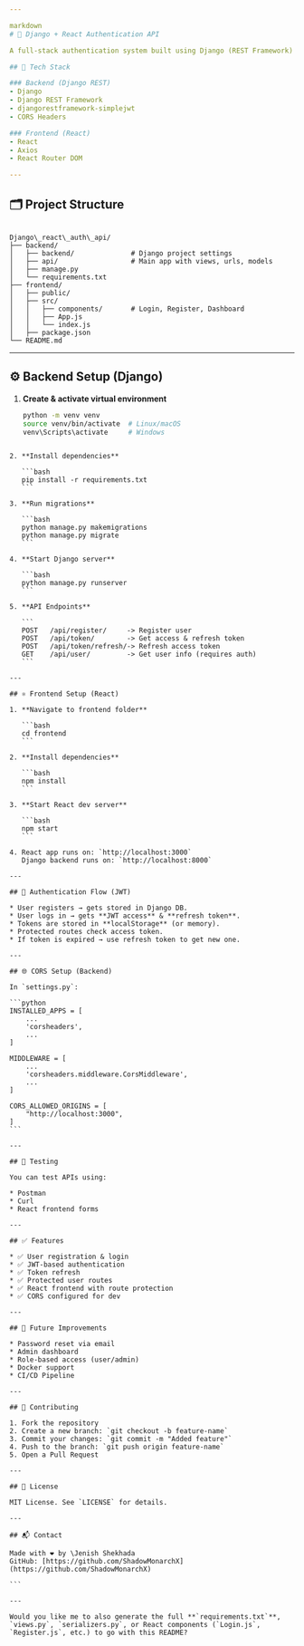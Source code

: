 ```yaml
---

markdown
# 🔐 Django + React Authentication API

A full-stack authentication system built using Django (REST Framework) on the backend and React on the frontend. It uses **JWT tokens** for secure authentication, supports user registration, login, logout, and protected routes.

## 🧰 Tech Stack

### Backend (Django REST)
- Django
- Django REST Framework
- djangorestframework-simplejwt
- CORS Headers

### Frontend (React)
- React
- Axios
- React Router DOM

---
```


## 🗂️ Project Structure

```

Django\_react\_auth\_api/
├── backend/
│   ├── backend/              # Django project settings
│   ├── api/                  # Main app with views, urls, models
│   ├── manage.py
│   └── requirements.txt
├── frontend/
│   ├── public/
│   ├── src/
│   │   ├── components/       # Login, Register, Dashboard
│   │   ├── App.js
│   │   └── index.js
│   ├── package.json
└── README.md

````

---

## ⚙️ Backend Setup (Django)

1. **Create & activate virtual environment**
   ```bash
   python -m venv venv
   source venv/bin/activate  # Linux/macOS
   venv\Scripts\activate     # Windows
````

2. **Install dependencies**

   ```bash
   pip install -r requirements.txt
   ```

3. **Run migrations**

   ```bash
   python manage.py makemigrations
   python manage.py migrate
   ```

4. **Start Django server**

   ```bash
   python manage.py runserver
   ```

5. **API Endpoints**

   ```
   POST   /api/register/     -> Register user
   POST   /api/token/        -> Get access & refresh token
   POST   /api/token/refresh/-> Refresh access token
   GET    /api/user/         -> Get user info (requires auth)
   ```

---

## ⚛️ Frontend Setup (React)

1. **Navigate to frontend folder**

   ```bash
   cd frontend
   ```

2. **Install dependencies**

   ```bash
   npm install
   ```

3. **Start React dev server**

   ```bash
   npm start
   ```

4. React app runs on: `http://localhost:3000`
   Django backend runs on: `http://localhost:8000`

---

## 🔐 Authentication Flow (JWT)

* User registers → gets stored in Django DB.
* User logs in → gets **JWT access** & **refresh token**.
* Tokens are stored in **localStorage** (or memory).
* Protected routes check access token.
* If token is expired → use refresh token to get new one.

---

## 🌐 CORS Setup (Backend)

In `settings.py`:

```python
INSTALLED_APPS = [
    ...
    'corsheaders',
    ...
]

MIDDLEWARE = [
    ...
    'corsheaders.middleware.CorsMiddleware',
    ...
]

CORS_ALLOWED_ORIGINS = [
    "http://localhost:3000",
]
```

---

## 🧪 Testing

You can test APIs using:

* Postman
* Curl
* React frontend forms

---

## ✅ Features

* ✅ User registration & login
* ✅ JWT-based authentication
* ✅ Token refresh
* ✅ Protected user routes
* ✅ React frontend with route protection
* ✅ CORS configured for dev

---

## 🚀 Future Improvements

* Password reset via email
* Admin dashboard
* Role-based access (user/admin)
* Docker support
* CI/CD Pipeline

---

## 🤝 Contributing

1. Fork the repository
2. Create a new branch: `git checkout -b feature-name`
3. Commit your changes: `git commit -m "Added feature"`
4. Push to the branch: `git push origin feature-name`
5. Open a Pull Request

---

## 📄 License

MIT License. See `LICENSE` for details.

---

## 📬 Contact

Made with ❤️ by \Jenish Shekhada
GitHub: [https://github.com/ShadowMonarchX](https://github.com/ShadowMonarchX)

```

---

Would you like me to also generate the full **`requirements.txt`**, `views.py`, `serializers.py`, or React components (`Login.js`, `Register.js`, etc.) to go with this README?

